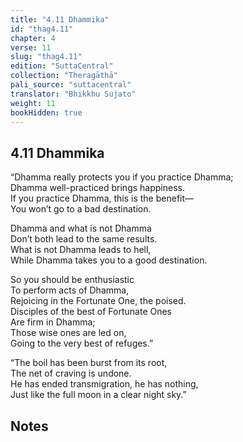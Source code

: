 ```yaml
---
title: "4.11 Dhammika"
id: "thag4.11"
chapter: 4
verse: 11
slug: "thag4.11"
edition: "SuttaCentral"
collection: "Theragāthā"
pali_source: "suttacentral"
translator: "Bhikkhu Sujato"
weight: 11
bookHidden: true
---
```


## 4.11 Dhammika  


“Dhamma really protects you if you practice Dhamma;  
Dhamma well-practiced brings happiness.  
If you practice Dhamma, this is the benefit—  
You won’t go to a bad destination.  

Dhamma and what is not Dhamma  
Don’t both lead to the same results.  
What is not Dhamma leads to hell,  
While Dhamma takes you to a good destination.  

So you should be enthusiastic  
To perform acts of Dhamma,  
Rejoicing in the Fortunate One, the poised.  
Disciples of the best of Fortunate Ones  
Are firm in Dhamma;  
Those wise ones are led on,  
Going to the very best of refuges.”  

“The boil has been burst from its root,  
The net of craving is undone.  
He has ended transmigration, he has nothing,  
Just like the full moon in a clear night sky.”

## Notes